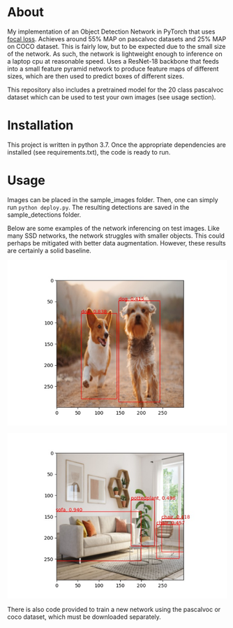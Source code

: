 # About

My implementation of an Object Detection Network in PyTorch that uses [focal loss](https://arxiv.org/pdf/1708.02002.pdf). Achieves around 55% MAP on pascalvoc datasets and 25% MAP on COCO dataset. This is fairly low, but to be expected due to the small size of the network. As such, the network is lightweight enough to inference on a laptop cpu at reasonable speed. Uses a ResNet-18 backbone that feeds into a small feature pyramid network to produce feature maps of different sizes, which are then used to predict boxes of different sizes.

This repository also includes a pretrained model for the 20 class pascalvoc dataset which can be used to test your own images (see usage section).

# Installation

This project is written in python 3.7. Once the appropriate dependencies are installed (see requirements.txt), the code is ready to run.

# Usage

Images can be placed in the sample_images folder. Then, one can simply run `python deploy.py`. The resulting detections are saved in the sample_detections folder.

Below are some examples of the network inferencing on test images. Like many SSD networks, the network struggles with smaller objects. This could perhaps be mitigated with better data augmentation. However, these results are certainly a solid baseline.

![Detection on dog picture](./sample_detections/dog.jpg)

![Detection on living room](./sample_detections/living_room.jpg)

There is also code provided to train a new network using the pascalvoc or coco dataset, which must be downloaded separately.



